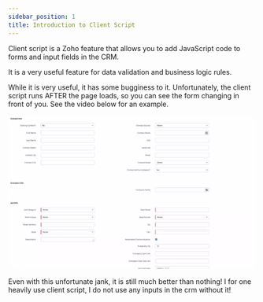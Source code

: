 ```yaml
---
sidebar_position: 1
title: Introduction to Client Script
---
```



Client script is a Zoho feature that allows you to add JavaScript code to forms and input fields in the CRM.

It is a very useful feature for data validation and business logic rules.

While it is very useful, it has some bugginess to it. Unfortunately, the client script runs AFTER the page loads, so you can see the form changing in front of you. See the video below for an example.

![example delay](./client-script-delay-example.webp)

Even with this unfortunate jank, it is still much better than nothing! 
I for one heavily use client script, I do not use any inputs in the crm without it!